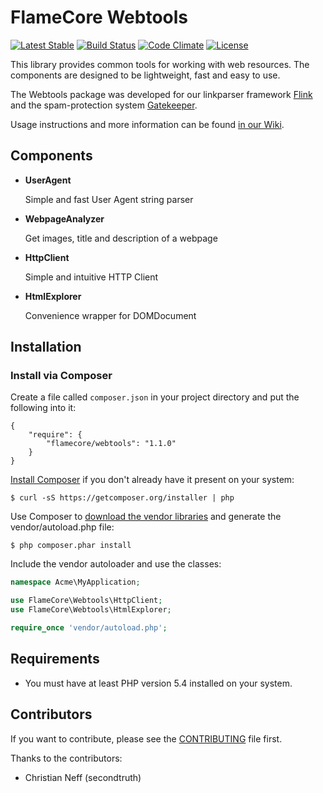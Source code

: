FlameCore Webtools
==================

[![Latest Stable](http://img.shields.io/packagist/v/flamecore/webtools.svg)](https://packagist.org/packages/flamecore/webtools)
[![Build Status](https://img.shields.io/travis/FlameCore/Webtools.svg)](https://travis-ci.org/FlameCore/Webtools)
[![Code Climate](http://img.shields.io/codeclimate/github/FlameCore/Webtools.svg)](https://codeclimate.com/github/FlameCore/Webtools)
[![License](http://img.shields.io/packagist/l/flamecore/webtools.svg)](http://www.flamecore.org/projects/webtools)

This library provides common tools for working with web resources. The components are designed to be lightweight, fast and easy to use.

The Webtools package was developed for our linkparser framework [Flink](https://github.com/FlameCore/Flink) and the spam-protection
system [Gatekeeper](https://github.com/FlameCore/Gatekeeper).

Usage instructions and more information can be found [in our Wiki](https://github.com/FlameCore/Webtools/wiki).


Components
----------

* **UserAgent**

    Simple and fast User Agent string parser

* **WebpageAnalyzer**

    Get images, title and description of a webpage

* **HttpClient**

    Simple and intuitive HTTP Client

* **HtmlExplorer**

    Convenience wrapper for DOMDocument


Installation
------------

### Install via Composer

Create a file called `composer.json` in your project directory and put the following into it:

```
{
    "require": {
        "flamecore/webtools": "1.1.0"
    }
}
```

[Install Composer](https://getcomposer.org/doc/00-intro.md#installation-nix) if you don't already have it present on your system:

    $ curl -sS https://getcomposer.org/installer | php

Use Composer to [download the vendor libraries](https://getcomposer.org/doc/00-intro.md#using-composer) and generate the vendor/autoload.php file:

    $ php composer.phar install

Include the vendor autoloader and use the classes:

```php
namespace Acme\MyApplication;

use FlameCore\Webtools\HttpClient;
use FlameCore\Webtools\HtmlExplorer;

require_once 'vendor/autoload.php';
```


Requirements
------------

* You must have at least PHP version 5.4 installed on your system.


Contributors
------------

If you want to contribute, please see the [CONTRIBUTING](CONTRIBUTING.md) file first.

Thanks to the contributors:

* Christian Neff (secondtruth)
